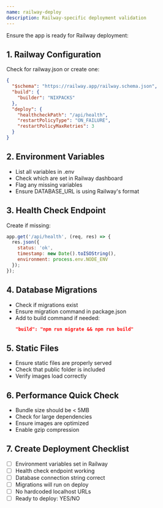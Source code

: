 ```yaml
---
name: railway-deploy
description: Railway-specific deployment validation
---
```


Ensure the app is ready for Railway deployment:

## 1. Railway Configuration
Check for railway.json or create one:
```json
{
  "$schema": "https://railway.app/railway.schema.json",
  "build": {
    "builder": "NIXPACKS"
  },
  "deploy": {
    "healthcheckPath": "/api/health",
    "restartPolicyType": "ON_FAILURE",
    "restartPolicyMaxRetries": 3
  }
}
```

## 2. Environment Variables
- List all variables in .env
- Check which are set in Railway dashboard
- Flag any missing variables
- Ensure DATABASE_URL is using Railway's format

## 3. Health Check Endpoint
Create if missing:
```javascript
app.get('/api/health', (req, res) => {
  res.json({ 
    status: 'ok',
    timestamp: new Date().toISOString(),
    environment: process.env.NODE_ENV
  });
});
```

## 4. Database Migrations
- Check if migrations exist
- Ensure migration command in package.json
- Add to build command if needed:
  ```json
  "build": "npm run migrate && npm run build"
  ```

## 5. Static Files
- Ensure static files are properly served
- Check that public folder is included
- Verify images load correctly

## 6. Performance Quick Check
- Bundle size should be < 5MB
- Check for large dependencies
- Ensure images are optimized
- Enable gzip compression

## 7. Create Deployment Checklist
- [ ] Environment variables set in Railway
- [ ] Health check endpoint working
- [ ] Database connection string correct
- [ ] Migrations will run on deploy
- [ ] No hardcoded localhost URLs
- [ ] Ready to deploy: YES/NO
